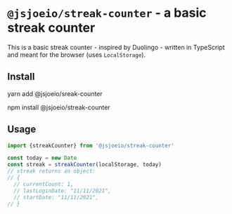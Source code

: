 # `@jsjoeio/streak-counter` - a basic streak counter

This is a basic streak counter - inspired by Duolingo - written in TypeScript and meant for the browser (uses `LocalStorage`).

## Install

yarn add @jsjoeio/sreak-counter

npm install @jsjoeio/streak-counter

## Usage

```typescript
import {streakCounter} from '@jsjoeio/streak-counter'

const today = new Date
const streak = streakCounter(localStorage, today)
// streak returns an object:
// {
  // currentCount: 1,
  // lastLoginDate: "11/11/2021",
  // startDate: "11/11/2021",
// }
```